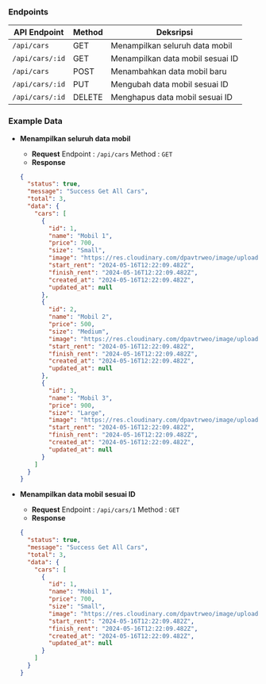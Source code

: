 ### Endpoints

| API Endpoint    | Method | Deksripsi                        |
| --------------- | ------ | -------------------------------- |
| `/api/cars`     | GET    | Menampilkan seluruh data mobil   |
| `/api/cars/:id` | GET    | Menampilkan data mobil sesuai ID |
| `/api/cars`     | POST   | Menambahkan data mobil baru      |
| `/api/cars/:id` | PUT    | Mengubah data mobil sesuai ID    |
| `/api/cars/:id` | DELETE | Menghapus data mobil sesuai ID   |

### Example Data

- **Menampilkan seluruh data mobil**

  - **Request**
    Endpoint : `/api/cars`
    Method : `GET`
  - **Response**

  ```json
  {
    "status": true,
    "message": "Success Get All Cars",
    "total": 3,
    "data": {
      "cars": [
        {
          "id": 1,
          "name": "Mobil 1",
          "price": 700,
          "size": "Small",
          "image": "https://res.cloudinary.com/dpavtrweo/image/upload/v1715801964/challenge5/hoqqtv26r8qgv46jexlm.jpg",
          "start_rent": "2024-05-16T12:22:09.482Z",
          "finish_rent": "2024-05-16T12:22:09.482Z",
          "created_at": "2024-05-16T12:22:09.482Z",
          "updated_at": null
        },
        {
          "id": 2,
          "name": "Mobil 2",
          "price": 500,
          "size": "Medium",
          "image": "https://res.cloudinary.com/dpavtrweo/image/upload/v1715801963/challenge5/wjkgvj4akcrenh1mmwec.jpg",
          "start_rent": "2024-05-16T12:22:09.482Z",
          "finish_rent": "2024-05-16T12:22:09.482Z",
          "created_at": "2024-05-16T12:22:09.482Z",
          "updated_at": null
        },
        {
          "id": 3,
          "name": "Mobil 3",
          "price": 900,
          "size": "Large",
          "image": "https://res.cloudinary.com/dpavtrweo/image/upload/v1715801963/challenge5/ifpfouew8d4wlv8zm3in.jpg",
          "start_rent": "2024-05-16T12:22:09.482Z",
          "finish_rent": "2024-05-16T12:22:09.482Z",
          "created_at": "2024-05-16T12:22:09.482Z",
          "updated_at": null
        }
      ]
    }
  }
  ```

- **Menampilkan data mobil sesuai ID**
  - **Request**
    Endpoint : `/api/cars/1`
    Method : `GET`
  - **Response**
  ```json
  {
    "status": true,
    "message": "Success Get All Cars",
    "total": 3,
    "data": {
      "cars": [
        {
          "id": 1,
          "name": "Mobil 1",
          "price": 700,
          "size": "Small",
          "image": "https://res.cloudinary.com/dpavtrweo/image/upload/v1715801964/challenge5/hoqqtv26r8qgv46jexlm.jpg",
          "start_rent": "2024-05-16T12:22:09.482Z",
          "finish_rent": "2024-05-16T12:22:09.482Z",
          "created_at": "2024-05-16T12:22:09.482Z",
          "updated_at": null
        }
      ]
    }
  }
  ```
